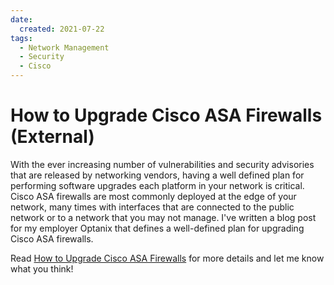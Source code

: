 ```yaml
---
date:
  created: 2021-07-22
tags:
  - Network Management
  - Security
  - Cisco
---
```


# How to Upgrade Cisco ASA Firewalls (External)

With the ever increasing number of vulnerabilities and security advisories that are released by networking vendors, having a well defined plan for performing software upgrades each platform in your network is critical. Cisco ASA firewalls are most commonly deployed at the edge of your network, many times with interfaces that are connected to the public network or to a network that you may not manage. I've written a blog post for my employer Optanix that defines a well-defined plan for upgrading Cisco ASA firewalls.

Read [How to Upgrade Cisco ASA Firewalls](https://www.optanix.com/how-to-upgrade-cisco-asa-firewalls/) for more details and let me know what you think!
